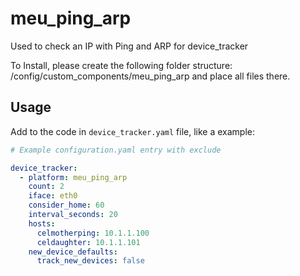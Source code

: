 # meu_ping_arp
Used to check an IP with Ping and ARP for device_tracker

To Install, please create the following folder structure: /config/custom_components/meu_ping_arp and place all files there.



## Usage
Add to the code in `device_tracker.yaml` file, like a example:

```yaml
# Example configuration.yaml entry with exclude

device_tracker:
  - platform: meu_ping_arp
    count: 2
    iface: eth0
    consider_home: 60  
    interval_seconds: 20
    hosts: 
      celmotherping: 10.1.1.100
      celdaughter: 10.1.1.101
    new_device_defaults:
      track_new_devices: false

```
